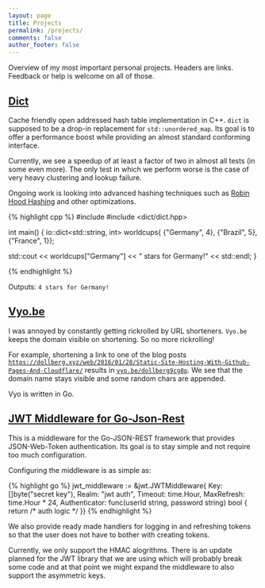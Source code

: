 ```yaml
---
layout: page
title: Projects
permalink: /projects/
comments: false
author_footer: false
---
```


Overview of my most important personal projects. Headers are links. Feedback or help is welcome on all of those.

## [Dict](https://github.com/stephandollberg/dict)

Cache friendly open addressed hash table implementation in C++. `dict` is supposed to be a drop-in replacement for `std::unordered_map`. Its goal is to offer a performance boost while providing an almost standard conforming interface.

Currently, we see a speedup of at least a factor of two in almost all tests (in some even more). The only test in which we perform worse is the case of very heavy clustering and lookup failure.

Ongoing work is looking into advanced hashing techniques such as [Robin Hood Hashing](http://www.sebastiansylvan.com/post/robin-hood-hashing-should-be-your-default-hash-table-implementation/) and other optimizations.

{% highlight cpp %}
#include <iostream>
#include <dict/dict.hpp>

int main() {
  io::dict<std::string, int> worldcups{ {"Germany", 4},
                                        {"Brazil", 5},
                                        {"France", 1}};

  std::cout << worldcups["Germany"] << " stars for Germany!" << std::endl;
}

{% endhighlight %}

Outputs: `4 stars for Germany!`

## [Vyo.be](https://vyo.be)

I was annoyed by constantly getting rickrolled by URL shorteners. `Vyo.be` keeps the domain visible on shortening. So no more rickrolling!

For example, shortening a link to one of the blog posts [`https://dollberg.xyz/web/2016/01/28/Static-Site-Hosting-With-Github-Pages-And-Cloudflare/`](https://dollberg.xyz/web/2016/01/28/Static-Site-Hosting-With-Github-Pages-And-Cloudflare/) results in [`vyo.be/dollberg9cg8p`](https://vyo.be/dollberg9cg8p). We see that the domain name stays visible and some random chars are appended.

Vyo is written in Go.

## [JWT Middleware for Go-Json-Rest](https://github.com/StephanDollberg/go-json-rest-middleware-jwt)

This is a middleware for the Go-JSON-REST framework that provides JSON-Web-Token  authentication. Its goal is to stay simple and not require too much configuration.

Configuring the middleware is as simple as:

{% highlight go %}
jwt_middleware := &jwt.JWTMiddleware{
    Key:        []byte("secret key"),
    Realm:      "jwt auth",
    Timeout:    time.Hour,
    MaxRefresh: time.Hour * 24,
    Authenticator: func(userId string, password string) bool {
        return /* auth logic */
    }}
{% endhighlight %}

We also provide ready made handlers for logging in and refreshing tokens so that the user does not have to bother with creating tokens.

Currently, we only support the HMAC alogrithms. There is an update planned for the JWT library that we are using which will probably break some code and at that point we might expand the middleware to also support the asymmetric keys.

